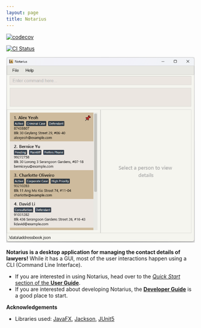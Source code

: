 ```yaml
---
layout: page
title: Notarius
---
```


[![codecov](https://codecov.io/gh/AY2425S2-CS2103T-T17-1/tp/graph/badge.svg?token=FJ99L6LFD9)](https://codecov.io/gh/AY2425S2-CS2103T-T17-1/tp)

[![CI Status](https://github.com/AY2425S2-CS2103T-T17-1/tp/actions/workflows/gradle.yml/badge.svg?branch=master)](https://github.com/AY2425S2-CS2103T-T17-1/tp/actions)

![Ui](images/Ui.png)

**Notarius is a desktop application for managing the contact details of lawyers!** While it has a GUI, most of the user interactions happen using a CLI (Command Line Interface).

* If you are interested in using Notarius, head over to the [_Quick Start_ section of the **User Guide**](UserGuide.html#quick-start).
* If you are interested about developing Notarius, the [**Developer Guide**](DeveloperGuide.html) is a good place to start.


**Acknowledgements**

* Libraries used: [JavaFX](https://openjfx.io/), [Jackson](https://github.com/FasterXML/jackson), [JUnit5](https://github.com/junit-team/junit5)
